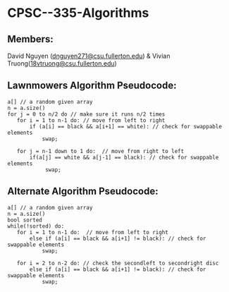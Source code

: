 # CPSC--335-Algorithms

## Members:
 David Nguyen (dnguyen271@csu.fullerton.edu) & Vivian Truong(18vtruong@csu.fullerton.edu)

## Lawnmowers Algorithm Pseudocode:
    
    a[] // a random given array
    n = a.size()
    for j = 0 to n/2 do // make sure it runs n/2 times
       for i = 1 to n-1 do: // move from left to right
           if (a[i] == black && a[i+1] == white): // check for swappable elements
               swap;
            
       for j = n-1 down to 1 do:  // move from right to left
           if(a[j] == white && a[j-1] == black): // check for swappable elements
                swap;

## Alternate Algorithm Pseudocode:

    a[] // a random given array
    n = a.size()
    bool sorted
    while(!sorted) do:
       for i = 1 to n-1 do:  // move from left to right
           else if (a[i] == black && a[i+1] != black): // check for swappable elements
               swap;
        
       for i = 2 to n-2 do: // check the secondleft to secondright disc
           else if (a[i] == black && a[i+1] != black): // check for swappable elements
               swap;
